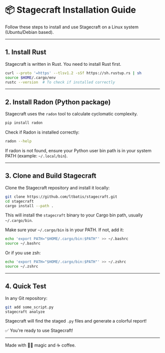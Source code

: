 # 📦 Stagecraft Installation Guide

Follow these steps to install and use Stagecraft on a Linux system (Ubuntu/Debian based).

---

## 1. Install Rust

Stagecraft is written in Rust. You need to install Rust first.

```bash
curl --proto '=https' --tlsv1.2 -sSf https://sh.rustup.rs | sh
source $HOME/.cargo/env
rustc --version  # To check if installed correctly
```

---

## 2. Install Radon (Python package)

Stagecraft uses the `radon` tool to calculate cyclomatic complexity.

```bash
pip install radon
```

Check if Radon is installed correctly:

```bash
radon --help
```

If radon is not found, ensure your Python user bin path is in your system PATH (example: `~/.local/bin`).

---

## 3. Clone and Build Stagecraft

Clone the Stagecraft repository and install it locally:

```bash
git clone https://github.com/ltbatis/stagecraft.git
cd stagecraft
cargo install --path .
```

This will install the `stagecraft` binary to your Cargo bin path, usually `~/.cargo/bin`.

Make sure your `~/.cargo/bin` is in your PATH. If not, add it:

```bash
echo 'export PATH="$HOME/.cargo/bin:$PATH"' >> ~/.bashrc
source ~/.bashrc
```

Or if you use zsh:

```bash
echo 'export PATH="$HOME/.cargo/bin:$PATH"' >> ~/.zshrc
source ~/.zshrc
```

---

## 4. Quick Test

In any Git repository:

```bash
git add some_script.py
stagecraft analyze
```

Stagecraft will find the staged `.py` files and generate a colorful report!

✅ You're ready to use Stagecraft!

---

Made with 🧙‍♂️ magic and ☕ coffee.
